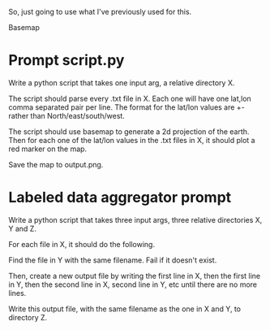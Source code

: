 So, just going to use what I've previously used for this.

Basemap

# Prompt script.py

Write a python script that takes one input arg, a relative directory X.

The script should parse every .txt file in X. Each one will have one lat,lon comma separated pair per line. The format for the lat/lon values are +- rather than North/east/south/west.

The script should use basemap to generate a 2d projection of the earth. Then for each one of the lat/lon values in the .txt files in X, it should plot a red marker on the map.

Save the map to output.png.

# Labeled data aggregator prompt

Write a python script that takes three input args, three relative directories X, Y and Z.

For each file in X, it should do the following.

Find the file in Y with the same filename. Fail if it doesn't exist.

Then, create a new output file by writing the first line in X, then the first line in Y, then the second line in X, second line in Y, etc until there are no more lines.

Write this output file, with the same filename as the one in X and Y, to directory Z.
